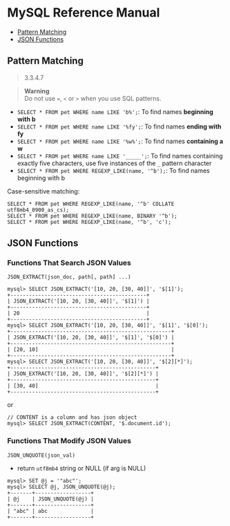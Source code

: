 # MySQL Reference Manual

- [Pattern Matching](#pattern-matching)
- [JSON Functions](#json-functions)

## Pattern Matching

> 3.3.4.7

> **Warning**   
> Do not use `=`, `<` or `>` when you use SQL patterns.

- `SELECT * FROM pet WHERE name LIKE 'b%';`: To find names **beginning with b**
- `SELECT * FROM pet WHERE name LIKE '%fy';`: To find names **ending with fy**
- `SELECT * FROM pet WHERE name LIKE '%w%';`: To find names **containing a w**
- `SELECT * FROM pet WHERE name LIKE '_____';`: To find names containing exactly five characters, use five instances of the `_` pattern character
- `SELECT * FROM pet WHERE REGEXP_LIKE(name, '^b');`: To find names beginning with b

Case-sensitive matching:

```mysql
SELECT * FROM pet WHERE REGEXP_LIKE(name, '^b' COLLATE utf8mb4_0900_as_cs);
SELECT * FROM pet WHERE REGEXP_LIKE(name, BINARY '^b');
SELECT * FROM pet WHERE REGEXP_LIKE(name, '^b', 'c');
```

## JSON Functions

### Functions That Search JSON Values

`JSON_EXTRACT(json_doc, path[, path] ...)`

```
mysql> SELECT JSON_EXTRACT('[10, 20, [30, 40]]', '$[1]');
+--------------------------------------------+
| JSON_EXTRACT('[10, 20, [30, 40]]', '$[1]') |
+--------------------------------------------+
| 20                                         |
+--------------------------------------------+
mysql> SELECT JSON_EXTRACT('[10, 20, [30, 40]]', '$[1]', '$[0]');
+----------------------------------------------------+
| JSON_EXTRACT('[10, 20, [30, 40]]', '$[1]', '$[0]') |
+----------------------------------------------------+
| [20, 10]                                           |
+----------------------------------------------------+
mysql> SELECT JSON_EXTRACT('[10, 20, [30, 40]]', '$[2][*]');
+-----------------------------------------------+
| JSON_EXTRACT('[10, 20, [30, 40]]', '$[2][*]') |
+-----------------------------------------------+
| [30, 40]                                      |
+-----------------------------------------------+
```

or

```
// CONTENT is a column and has json object
mysql> SELECT JSON_EXTRACT(CONTENT, '$.document.id');
```

### Functions That Modify JSON Values

`JSON_UNQUOTE(json_val)`

- return `utf8mb4` string or NULL (if arg is NULL)

```
mysql> SET @j = '"abc"';
mysql> SELECT @j, JSON_UNQUOTE(@j);
+-------+------------------+
| @j    | JSON_UNQUOTE(@j) |
+-------+------------------+
| "abc" | abc              |
+-------+------------------+
```
